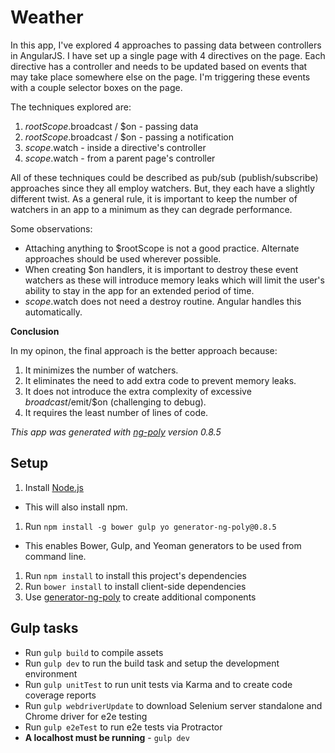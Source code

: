 # Weather

In this app, I've explored 4 approaches to passing data between controllers in AngularJS.  I have set up a single page with 4 directives on the page.  Each directive has a controller and needs to be updated based on events that may take place somewhere else on the page.  I'm triggering these events with a couple selector boxes on the page.

The techniques explored are:

1. $rootScope.$broadcast / $on - passing data
1. $rootScope.$broadcast / $on - passing a notification
1. $scope.$watch - inside a directive's controller
1. $scope.$watch - from a parent page's controller

All of these techniques could be described as pub/sub (publish/subscribe) approaches since they all employ watchers.  But, they each have a slightly different twist.  As a general rule, it is important to keep the number of watchers in an app to a minimum as they can degrade performance.

Some observations:

- Attaching anything to $rootScope is not a good practice.  Alternate approaches should be used wherever possible.
- When creating $on handlers, it is important to destroy these event watchers as these will introduce memory leaks which will limit the user's ability to stay in the app for an extended period of time.
- $scope.$watch does not need a destroy routine.  Angular handles this automatically.

**Conclusion**

In my opinon, the final approach is the better approach because:

1. It minimizes the number of watchers.
1. It eliminates the need to add extra code to prevent memory leaks.
1. It does not introduce the extra complexity of excessive $broadcast/$emit/$on (challenging to debug).
1. It requires the least number of lines of code.


*This app was generated with [ng-poly](https://github.com/dustinspecker/generator-ng-poly/tree/v0.8.5) version 0.8.5*

## Setup
1. Install [Node.js](http://nodejs.org/)
 - This will also install npm.
1. Run `npm install -g bower gulp yo generator-ng-poly@0.8.5`
 - This enables Bower, Gulp, and Yeoman generators to be used from command line.
1. Run `npm install` to install this project's dependencies
1. Run `bower install` to install client-side dependencies
1. Use [generator-ng-poly](https://github.com/dustinspecker/generator-ng-poly) to create additional components

## Gulp tasks
- Run `gulp build` to compile assets
- Run `gulp dev` to run the build task and setup the development environment
- Run `gulp unitTest` to run unit tests via Karma and to create code coverage reports
- Run `gulp webdriverUpdate` to download Selenium server standalone and Chrome driver for e2e testing
- Run `gulp e2eTest` to run e2e tests via Protractor
 - **A localhost must be running** - `gulp dev`
